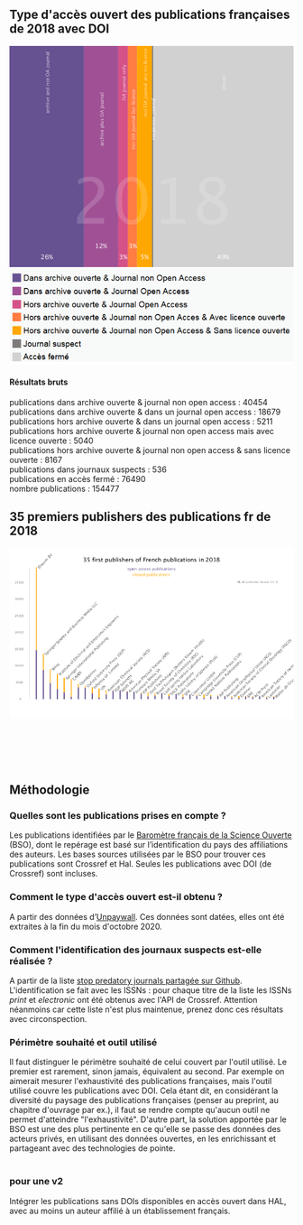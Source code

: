 ## Type d'accès ouvert des publications françaises de 2018 avec DOI
![2018 FR OA type](img/oa_type_2018.png)
![legend](img/legend.png)

#### Résultats bruts

publications dans archive ouverte & journal non open access : 40454<br />
publications dans archive ouverte & dans un journal open access : 18679<br />
publications hors archive ouverte & dans un journal open access : 5211<br />
publications hors archive ouverte & journal non open access mais avec licence ouverte : 5040<br />
publications hors archive ouverte & journal non open access & sans licence ouverte : 8167<br />
publications dans journaux suspects : 536<br />
publications en accès fermé : 76490<br/>
nombre publications : 154477<br />

## 35 premiers publishers des publications fr de 2018
![2018 FR publisher](img/publisher_2018.png)

<br/>
<br/>
<br/>
<br/>

## Méthodologie

### Quelles sont les publications prises en compte ? 
Les publications identifiées par le [Baromètre français de la Science Ouverte](https://ministeresuprecherche.github.io/bso) (BSO), dont le repérage est basé sur l’identification du pays des affiliations des auteurs. Les bases sources utilisées par le BSO pour trouver ces publications sont Crossref et Hal. Seules les publications avec DOI (de Crossref) sont incluses. <br />


### Comment le type d'accès ouvert est-il obtenu ? 
A partir des données d’[Unpaywall](https://unpaywall.org/products/api). Ces données sont datées, elles ont été extraites à la fin du mois d'octobre 2020.<br />


### Comment l'identification des journaux suspects est-elle réalisée ? 
A partir de la liste [stop predatory journals partagée sur Github](https://github.com/stop-predatory-journals/stop-predatory-journals.github.io). L'identification se fait avec les ISSNs : pour chaque titre de la liste les ISSNs _print_ et _electronic_ ont été obtenus avec l'API de Crossref. Attention néanmoins car cette liste n'est plus maintenue, prenez donc ces résultats avec circonspection.


### Périmètre souhaité et outil utilisé 
Il faut distinguer le périmètre souhaité de celui couvert par l'outil utilisé. Le premier est rarement, sinon jamais, équivalent au second. Par exemple on aimerait mesurer l'exhaustivité des publications françaises, mais l'outil utilisé couvre les publications avec DOI. Cela étant dit, en considérant la diversité du paysage des publications françaises (penser au preprint, au chapitre d'ouvrage par ex.), il faut se rendre compte qu'aucun outil ne permet d'atteindre "l'exhaustivité". D'autre part, la solution apportée par le BSO est une des plus pertinente en ce qu'elle se passe des données des acteurs privés, en utilisant des données ouvertes, en les enrichissant et partageant avec des technologies de pointe.
<br /><br />

### pour une v2
Intégrer les publications sans DOIs disponibles en accès ouvert dans HAL, avec au moins un auteur affilié à un établissement français. <br />
